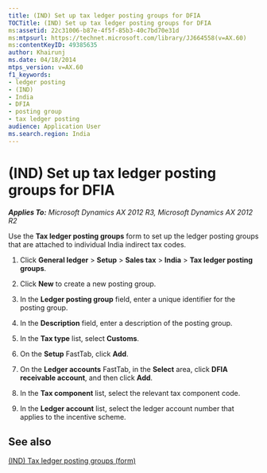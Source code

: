 ```yaml
---
title: (IND) Set up tax ledger posting groups for DFIA
TOCTitle: (IND) Set up tax ledger posting groups for DFIA
ms:assetid: 22c31006-b87e-4f5f-85b3-40c7bd70e31d
ms:mtpsurl: https://technet.microsoft.com/library/JJ664558(v=AX.60)
ms:contentKeyID: 49385635
author: Khairunj
ms.date: 04/18/2014
mtps_version: v=AX.60
f1_keywords:
- ledger posting
- (IND)
- India
- DFIA
- posting group
- tax ledger posting
audience: Application User
ms.search.region: India
---
```


# (IND) Set up tax ledger posting groups for DFIA 


_**Applies To:** Microsoft Dynamics AX 2012 R3, Microsoft Dynamics AX 2012 R2_

Use the **Tax ledger posting groups** form to set up the ledger posting groups that are attached to individual India indirect tax codes.

1.  Click **General ledger** \> **Setup** \> **Sales tax** \> **India** \> **Tax ledger posting groups**.

2.  Click **New** to create a new posting group.

3.  In the **Ledger posting group** field, enter a unique identifier for the posting group.

4.  In the **Description** field, enter a description of the posting group.

5.  In the **Tax type** list, select **Customs**.

6.  On the **Setup** FastTab, click **Add**.

7.  On the **Ledger accounts** FastTab, in the **Select** area, click **DFIA receivable account**, and then click **Add**.

8.  In the **Tax component** list, select the relevant tax component code.

9.  In the **Ledger account** list, select the ledger account number that applies to the incentive scheme.

## See also

[(IND) Tax ledger posting groups (form)](https://technet.microsoft.com/library/jj664546\(v=ax.60\))

  


